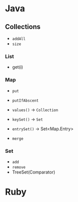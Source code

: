# Java

## Collections
- `addAll`
- `size`

### List
- get(i)

### Map
- `put`
- `putIfAbscent`
- `values()` -> `Collection`
- `keySet()` -> `Set`
- `entrySet()` -> Set<Map.Entry>

- `merge`

### Set
- `add`
- `remove`
- TreeSet(Comparator<T>)

# Ruby
